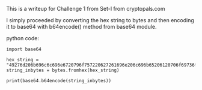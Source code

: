 
This is a writeup for Challenge 1 from Set-I from cryptopals.com

I simply proceeded by converting the hex string to bytes and then encoding it to base64 with b64encode() method from base64 module.


python code:
```
import base64

hex_string = "49276d206b696c6c696e6720796f757220627261696e206c696b65206120706f69736f6e6f7573206d757368726f6f6d"
string_inbytes = bytes.fromhex(hex_string)

print(base64.b64encode(string_inbytes))
```
